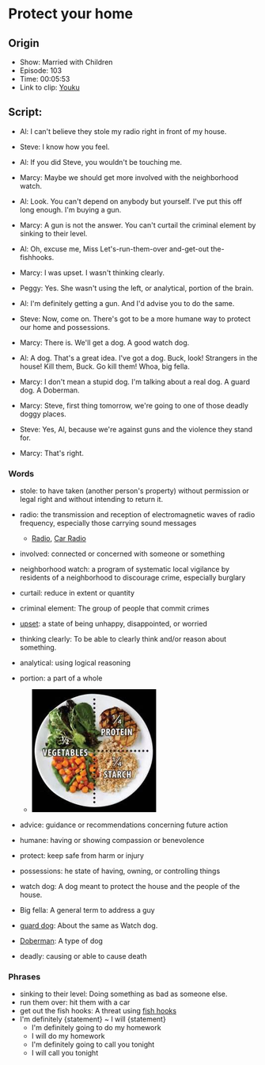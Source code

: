 # Protect your home
## Origin
- Show: Married with Children
- Episode: 103
- Time: 00:05:53
- Link to clip: [Youku](http://v.youku.com/v_show/id_XMzA0NjE2NjAxMg==.html?spm=a2h3j.8428770.3416059.1)

## Script:

- Al: I can't believe they stole my radio right in front of my house.

- Steve: I know how you feel.

- Al: If you did Steve, you wouldn't be touching me.

- Marcy: Maybe we should get more involved with the neighborhood watch.

- Al: Look. You can't depend on anybody but yourself. I've put this off long enough. I'm buying a gun.

- Marcy: A gun is not the answer. You can't curtail the criminal element by sinking to their level.

- Al: Oh, excuse me, Miss Let's-run-them-over and-get-out the-fishhooks.

- Marcy: I was upset. I wasn't thinking clearly.

- Peggy: Yes. She wasn't using the left, or analytical, portion of the brain.

- Al: I'm definitely getting a gun. And I'd advise you to do the same.

- Steve: Now, come on. There's got to be a more humane way to protect our home and possessions.

- Marcy: There is. We'll get a dog. A good watch dog.

- Al: A dog. That's a great idea. I've got a dog. Buck, look! Strangers in the house! Kill them, Buck. Go kill them! Whoa, big fella.

- Marcy: I don't mean a stupid dog. I'm talking about a real dog. A guard dog. A Doberman.

- Marcy: Steve, first thing tomorrow, we're going to one of those deadly doggy places.

- Steve: Yes, Al, because we're against guns and the violence they stand for.

- Marcy: That's right.

### Words
- stole: to have taken (another person's property) without permission or legal right and without intending to return it.

- radio: the transmission and reception of electromagnetic waves of radio frequency, especially those carrying sound messages
	+ [Radio](https://cn.bing.com/images/search?q=radio&qs=n&form=QBIR&sp=-1&pq=radio&sc=8-16&sk=&cvid=ECEF7091B9594804B897FC087F7FBE4B), [Car Radio](https://cn.bing.com/images/search?q=cars%20radio&qs=n&form=QBIR&sp=-1&pq=cars%20radio&sc=8-10&sk=&cvid=464B67AAEE564562A33980A56F394CC6)

- involved: connected or concerned with someone or something

- neighborhood watch: a program of systematic local vigilance by residents of a neighborhood to discourage crime, especially burglary
 
- curtail: reduce in extent or quantity

- criminal element: The group of people that commit crimes

- [upset](https://cn.bing.com/images/search?q=upset&qs=n&form=QBIR&sp=-1&pq=upset&sc=8-5&sk=&cvid=E237E39A2EA04ABDA8B327C946A1CD11): a state of being unhappy, disappointed, or worried

- thinking clearly: To be able to clearly think and/or reason about something.

- analytical: using logical reasoning 

- portion: a part of a whole
	+ ![](../img/food_portion.jpeg)

- advice: guidance or recommendations concerning future action

- humane: having or showing compassion or benevolence

- protect: keep safe from harm or injury

- possessions: he state of having, owning, or controlling things

- watch dog: A dog meant to protect the house and the people of the house.

- Big fella: A general term to address a guy 

- [guard dog](https://cn.bing.com/images/search?q=guard%20dog&qs=n&form=QBIR&sp=-1&pq=guard%20dog&sc=0-9&sk=&cvid=304E0613D919419EBB7D586D7A4A4F5E): About the same as Watch dog. 

- [Doberman](https://cn.bing.com/images/search?q=Doberman&qs=n&form=QBIR&sp=-1&pq=doberman&sc=8-8&sk=&cvid=5FD5C66B7DC043F6A64D1519D254BB41): A type of dog

- deadly: causing or able to cause death

### Phrases
- sinking to their level: Doing something as bad as someone else.
- run them over: hit them with a car
- get out the fish hooks: A threat using [fish hooks](https://cn.bing.com/images/search?q=fish+hook&qs=n&form=QBIR&sp=-1&pq=fish+hook&sc=0-0&sk=&cvid=ABAC45DE97704AD58118D77B34049F95)
- I'm definitely {statement} ~ I will {statement}
	- I'm definitely going to do my homework
	- I will do my homework
	- I'm definitely going to call you tonight
	- I will call you tonight
